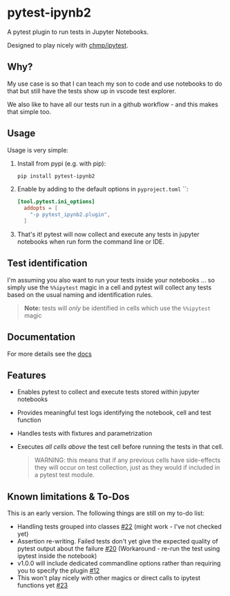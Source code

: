 # pytest-ipynb2

A pytest plugin to run tests in Jupyter Notebooks.

Designed to play nicely with [chmp/ipytest](https://github.com/chmp/ipytest).

## Why?

My use case is so that I can teach my son to code and use notebooks to do that but still have the tests show up in vscode test explorer.

We also like to have all our tests run in a github workflow - and this makes that simple too.

## Usage

Usage is very simple:

1. Install from pypi (e.g. with pip):

    ```sh
    pip install pytest-ipynb2
    ```

1. Enable by adding to the default options in `pyproject.toml` ``:

    ```toml
    [tool.pytest.ini_options]
      addopts = [
        "-p pytest_ipynb2.plugin",
      ]
    ```

1. That's it! pytest will now collect and execute any tests in jupyter notebooks when run form the command line or IDE.

## Test identification

I'm assuming you also want to run your tests inside your notebooks ... so simply use the `%%ipytest` magic in a cell and pytest will collect any tests based on the usual naming and identification rules.

> **Note:** tests will *only* be identified in cells which use the `%%ipytest` magic

## Documentation

For more details see the [docs](https://musicalninjadad.github.io/pytest-ipynb2)

## Features

- Enables pytest to collect and execute tests stored within jupyter notebooks
- Provides meaningful test logs identifying the notebook, cell and test function
- Handles tests with fixtures and parametrization
- Executes *all cells above* the test cell before running the tests in that cell.

    >WARNING: this means that if any previous cells have side-effects they will occur on test collection, just as they would if included in a pytest test module.

## Known limitations & To-Dos

This is an early version. The following things are still on my to-do list:

- Handling tests grouped into classes [#22](https://github.com/MusicalNinjaDad/pytest-ipynb2/issues/22) (might work - I've not checked yet)
- Assertion re-writing. Failed tests don't yet give the expected quality of pytest output about the failure [#20](https://github.com/MusicalNinjaDad/pytest-ipynb2/issues/20) (Workaround - re-run the test using ipytest inside the notebook)
- v1.0.0 will include dedicated commandline options rather than requiring you to specify the plugin [#12](https://github.com/MusicalNinjaDad/pytest-ipynb2/issues/12)
- This won't play nicely with other magics or direct calls to ipytest functions yet [#23](https://github.com/MusicalNinjaDad/pytest-ipynb2/issues/23)
